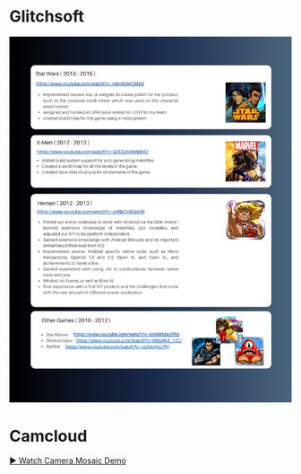 # Glitchsoft

![Glitchsoft Logo](images/Glitchsoft.png)

# Camcloud

[▶️ Watch Camera Mosaic Demo](video/CameraMosaic.MP4)

